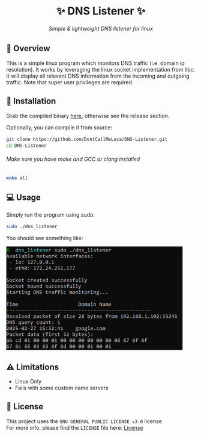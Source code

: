 <h1 align="center">✨ DNS Listener ✨</h1>

<h6 align="center"><em>Simple & lightweight DNS listener for linux</em></h6>

## 📝 Overview

This is a simple linux program which monitors DNS traffic (i.e. domain ip resolution).
It works by leveraging the linux socket implementation from libc. It will display all relevant DNS information from the incoming and outgoing traffic. Note that super user privileges are required.

## 🚀 Installation

Grab the compiled binary [here](./bin/dns_listener),
otherwise see the release section.

Optionally, you can compile it from source:

```sh
git clone https://github.com/DontCallMeLuca/DNS-Listener.git
cd DNS-Listener
```

###### _Make sure you have make and GCC or clang installed_

```sh
make all
```

## 💻 Usage

Simply run the program using sudo:

```sh
sudo ./dns_listener
```

You should see something like:

![Example](./screenshots/example.png)

## ⚠ Limitations

- Linux Only
- Fails with some custom name servers

## 📃 License
This project uses the `GNU GENERAL PUBLIC LICENSE v3.0` license
<br>
For more info, please find the `LICENSE` file here: [License](LICENSE)
